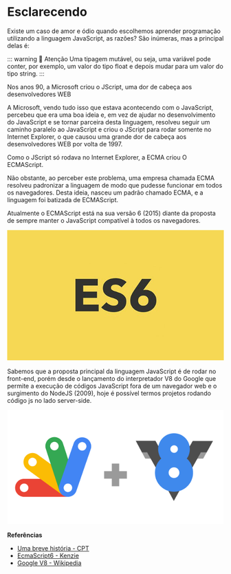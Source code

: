 # Esclarecendo

Existe um caso de amor e ódio quando escolhemos aprender programação utilizando a linguagem JavaScript, as razões? São inúmeras, mas a principal delas é:

::: warning :bell: Atenção
Uma tipagem mutável, ou seja, uma variável pode conter, por exemplo, um valor do tipo float e depois mudar para um valor do tipo string.
:::

Nos anos 90, a Microsoft criou o JScript, uma dor de cabeça aos desenvolvedores WEB

A Microsoft, vendo tudo isso que estava acontecendo com o JavaScript, percebeu que era uma boa ideia e, em vez de ajudar no desenvolvimento do JavaScript e se tornar parceira desta linguagem, resolveu seguir um caminho paralelo ao JavaScript e criou o JScript para rodar somente no Internet Explorer, o que causou uma grande dor de cabeça aos desenvolvedores WEB por volta de 1997.

Como o JScript só rodava no Internet Explorer, a ECMA criou O ECMAScript.

Não obstante, ao perceber este problema, uma empresa chamada ECMA resolveu padronizar a linguagem de modo que pudesse funcionar em todos os navegadores. Desta ideia, nasceu um padrão chamado ECMA, e a linguagem foi batizada de ECMAScript.

Atualmente o ECMAScript está na sua versão 6 (2015) diante da proposta de sempre manter o JavaScript compatível à todos os navegadores.

![](../../../assets/img/linguagens/javascript/essencial/essencial-1.jpeg)

Sabemos que a proposta principal da linguagem JavaScript é de rodar no front-end, porém desde o lançamento do interpretador V8 do Google que permite a execução de códigos JavaScript fora de um navegador web e o surgimento do NodeJS (2009), hoje é possível termos projetos rodando código js no lado server-side.

![](../../../assets/img/linguagens/javascript/essencial/essencial-2.jpeg)

**Referências**
* [Uma breve história - CPT](https://www.cpt.com.br/cursos-informatica-desenvolvimentodesoftwares/artigos/linguagem-de-programacao-javascript-um-breve-historico#:~:text=JavaScript%20%C3%A9%20uma%20Linguagem%20de%20Programa%C3%A7%C3%A3o%2C%20criada%20por%20Brendan%20Eich,com%20o%20desenvolvimento%20do%20JavaScript)
* [EcmaScript6 - Kenzie ](https://kenzie.com.br/blog/ecmascript-6/)
* [Google V8 - Wikipedia](https://pt.wikipedia.org/wiki/V8_(JavaScript))
